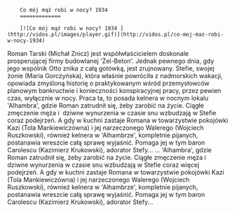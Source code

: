
        Co mój mąż robi w nocy? 1934 
        =============
        
        [![Co mój mąż robi w nocy? 1934 ](http://vidos.pl/images/player.gif)](http://vidos.pl/co-moj-maz-robi-w-nocy-1934)
        
        
 Roman Tarski (Michał Znicz) jest współwłaścicielem doskonale prosperującej firmy budowlanej 'Żel-Beton'. Jednak pewnego dnia, gdy jego wspólnik Otto znika z całą gotówką, jest zrujnowany. Stefie, swojej żonie (Maria Gorczyńska), która właśnie powróciła z nadmorskich wakacji, opowiada zmyśloną historię o praktykowanym wśród przemysłowców planowym bankructwie i konieczności konspiracyjnej pracy, przez pewien czas, wyłącznie w nocy. Praca ta, to posada kelnera w nocnym lokalu 'Alhambra', gdzie Roman zatrudnił się, żeby zarobić na życie. Ciągłe zmęczenie męża i  dziwne wynurzenia w czasie snu wzbudzają w Stefie coraz  podejrzeń. A gdy w kuchni zastaje Romana w towarzystwie pokojówki Kazi (Tola Mankiewiczówna) i jej narzeczonego Walerego (Wojciech Ruszkowski), również kelnera w 'Alhambrze', kompletnie pijanych, postanawia wreszcie całą sprawę wyjaśnić. Pomaga jej w tym baron Carolescu (Kazimierz Krukowski), adorator Stefy...   ... 'Alhambra', gdzie Roman zatrudnił się, żeby zarobić na życie. Ciągłe zmęczenie męża i  dziwne wynurzenia w czasie snu wzbudzają w Stefie coraz więcej podejrzeń. A gdy w kuchni zastaje Romana w towarzystwie pokojówki Kazi (Tola Mankiewiczówna) i jej narzeczonego Walerego (Wojciech Ruszkowski), również kelnera w 'Alhambrze', kompletnie pijanych, postanawia wreszcie całą sprawę wyjaśnić. Pomaga jej w tym baron Carolescu (Kazimierz Krukowski), adorator Stefy...
    